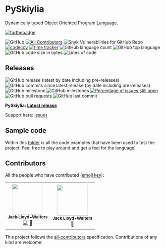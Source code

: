 # PySkiylia
Dynamically typed Object Oriented Program Language.

[![forthebadge](https://forthebadge.com/images/badges/made-with-python.svg)](https://forthebadge.com)

![GitHub](https://img.shields.io/github/license/SK1Y101/PySkiylia)
[![All Contributors](https://img.shields.io/badge/all_contributors-1-orange.svg?style=flat)](#contributors-)
![Snyk Vulnerabilities for GitHub Repo](https://img.shields.io/snyk/vulnerabilities/github/SK1Y101/PySkiylia)
[![codecov](https://codecov.io/gh/SK1Y101/PySkiylia/branch/main/graph/badge.svg?token=DRJ67ZQA7M)](https://codecov.io/gh/SK1Y101/PySkiylia)
[![time tracker](https://wakatime.com/badge/github/SK1Y101/PySkiylia.svg?style=flat-square)](https://wakatime.com/badge/github/SK1Y101/PySkiylia)
![GitHub language count](https://img.shields.io/github/languages/count/SK1Y101/PySkiylia)
![GitHub top language](https://img.shields.io/github/languages/top/SK1Y101/PySkiylia)
![GitHub code size in bytes](https://img.shields.io/github/languages/code-size/SK1Y101/PySkiylia)
![Lines of code](https://img.shields.io/tokei/lines/github.com/SK1Y101/PySkiylia)

## Releases

![GitHub release (latest by date including pre-releases)](https://img.shields.io/github/v/release/SK1Y101/PySkiylia?include_prereleases)
![GitHub commits since latest release (by date including pre-releases)](https://img.shields.io/github/commits-since/SK1Y101/PySkiylia/latest/develop?include_prereleases)
![GitHub milestone](https://img.shields.io/github/milestones/progress/SK1Y101/PySkiylia/1)
![GitHub milestones](https://img.shields.io/github/milestones/open/SK1Y101/PySkiylia)
[![Percentage of issues still open](http://isitmaintained.com/badge/open/SK1Y101/PySkiylia.svg)](http://isitmaintained.com/project/SK1Y101/PySkiylia "Percentage of issues still open")
![GitHub pull requests](https://img.shields.io/github/issues-pr-raw/SK1Y101/PySkiylia)
![GitHub last commit](https://img.shields.io/github/last-commit/SK1Y101/PySkiylia)

**PySkiylia: [Latest release]**

Support here: [issues]

## Sample code

Within this [folder] is all the code examples that have been used to test the project. Feel free to play around and get a feel for the language!

## Contributors

All the people who have contributed ([emoji key](https://allcontributors.org/docs/en/emoji-key)):
<!-- ALL-CONTRIBUTORS-LIST:START - Do not remove or modify this section -->
<!-- prettier-ignore-start -->
<!-- markdownlint-disable -->
<table>
  <tr>
    <td align="center"><a href="https://github.com/SK1Y101"><img src="https://avatars.githubusercontent.com/u/8695579?v=4?s=100" width="100px;" alt=""/><br /><sub><b>Jack Lloyd-Walters</b></sub></a><br /><a href="https://github.com/SK1Y101/PySkiylia/commits?author=SK1Y101" title="Code">💻</a> <a href="https://github.com/SK1Y101/PySkiylia/pulls?q=is%3Apr+reviewed-by%3ASK1Y101" title="Reviewed Pull Requests">👀</a></td>
    <td align="center"><a href="https://github.com/SK2Y202"><img src="https://avatars.githubusercontent.com/u/81203841?v=4?s=100" width="100px;" alt=""/><br /><sub><b>Jack Lloyd-Walters</b></sub></a><br /><a href="https://github.com/SK1Y101/PySkiylia/pulls?q=is%3Apr+reviewed-by%3ASK2Y202" title="Reviewed Pull Requests">👀</a></td>
  </tr>
</table>

<!-- markdownlint-restore -->
<!-- prettier-ignore-end -->

<!-- ALL-CONTRIBUTORS-LIST:END -->

This project follows the [all-contributors](https://allcontributors.org) specification.
Contributions of any kind are welcome!

[Latest release]: https://github.com/SK1Y101/PySkiylia/releases
[issues]: https://github.com/SK1Y101/PySkiylia/issues
[folder]: https://github.com/SK1Y101/PySkiylia/tree/main/ExampleCode
